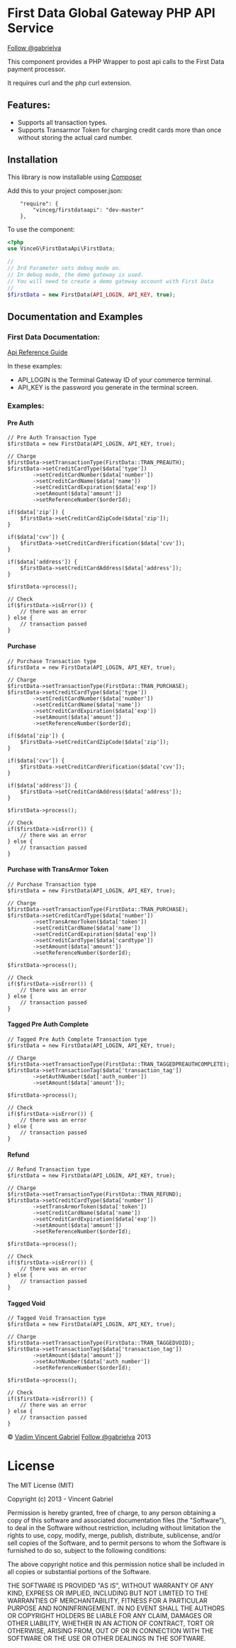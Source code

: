 First Data Global Gateway PHP API Service
==================

<a href='https://twitter.com/gabrielva' target='_blank'>Follow @gabrielva</a>

This component provides a PHP Wrapper to post api calls to the First Data payment processor.

It requires curl and the php curl extension.

## Features:
* Supports all transaction types.
* Supports Transarmor Token for charging credit cards more than once without storing the actual card number. 

## Installation
This library is now installable using <a href='http://getcomposer.org'>Composer</a>

Add this to your project composer.json:

```
	"require": {
        "vinceg/firstdataapi": "dev-master"
	},
```

To use the component:

```php
<?php
use VinceG\FirstDataApi\FirstData;

//
// 3rd Parameter sets debug mode on.  
// In debug mode, the demo gateway is used.  
// You will need to create a demo gateway account with First Data
// 
$firstData = new FirstData(API_LOGIN, API_KEY, true);

```

## Documentation and Examples 
### First Data Documentation:
<a href='https://firstdata.zendesk.com/entries/407571-First-Data-Global-Gateway-e4-Web-Service-API-Reference-Guide'>Api Reference Guide</a>

In these examples:
* API_LOGIN is the Terminal Gateway ID of your commerce terminal.
* API_KEY is the password you generate in the terminal screen.


### Examples:

#### Pre Auth

```
// Pre Auth Transaction Type
$firstData = new FirstData(API_LOGIN, API_KEY, true);

// Charge
$firstData->setTransactionType(FirstData::TRAN_PREAUTH);
$firstData->setCreditCardType($data['type'])
		->setCreditCardNumber($data['number'])
		->setCreditCardName($data['name'])
		->setCreditCardExpiration($data['exp'])
		->setAmount($data['amount'])
		->setReferenceNumber($orderId);

if($data['zip']) {
	$firstData->setCreditCardZipCode($data['zip']);
}

if($data['cvv']) {
	$firstData->setCreditCardVerification($data['cvv']);
}

if($data['address']) {
	$firstData->setCreditCardAddress($data['address']);
}

$firstData->process();

// Check
if($firstData->isError()) {
	// there was an error
} else {
	// transaction passed
}
```

#### Purchase

```
// Purchase Transaction type
$firstData = new FirstData(API_LOGIN, API_KEY, true);

// Charge
$firstData->setTransactionType(FirstData::TRAN_PURCHASE);
$firstData->setCreditCardType($data['type'])
		->setCreditCardNumber($data['number'])
		->setCreditCardName($data['name'])
		->setCreditCardExpiration($data['exp'])
		->setAmount($data['amount'])
		->setReferenceNumber($orderId);

if($data['zip']) {
	$firstData->setCreditCardZipCode($data['zip']);
}

if($data['cvv']) {
	$firstData->setCreditCardVerification($data['cvv']);
}

if($data['address']) {
	$firstData->setCreditCardAddress($data['address']);
}

$firstData->process();

// Check
if($firstData->isError()) {
	// there was an error
} else {
	// transaction passed
}
```

#### Purchase with TransArmor Token

```
// Purchase Transaction type
$firstData = new FirstData(API_LOGIN, API_KEY, true);

// Charge
$firstData->setTransactionType(FirstData::TRAN_PURCHASE);
$firstData->setCreditCardType($data['number'])
		->setTransArmorToken($data['token'])
		->setCreditCardName($data['name'])
		->setCreditCardExpiration($data['exp'])
		->setCreditCardType($data['cardtype'])
		->setAmount($data['amount'])
		->setReferenceNumber($orderId);

$firstData->process();

// Check
if($firstData->isError()) {
	// there was an error
} else {
	// transaction passed
}
```

#### Tagged Pre Auth Complete

```
// Tagged Pre Auth Complete Transaction type
$firstData = new FirstData(API_LOGIN, API_KEY, true);

// Charge
$firstData->setTransactionType(FirstData::TRAN_TAGGEDPREAUTHCOMPLETE);
$firstData->setTransactionTag($data['transaction_tag'])
		->setAuthNumber($dat['auth_number'])
		->setAmount($data['amount']);

$firstData->process();

// Check
if($firstData->isError()) {
	// there was an error
} else {
	// transaction passed
}
```

#### Refund

```
// Refund Transaction type
$firstData = new FirstData(API_LOGIN, API_KEY, true);

// Charge
$firstData->setTransactionType(FirstData::TRAN_REFUND);
$firstData->setCreditCardType($data['number'])
		->setTransArmorToken($data['token'])
		->setCreditCardName($data['name'])
		->setCreditCardExpiration($data['exp'])
		->setAmount($data['amount'])
		->setReferenceNumber($orderId);

$firstData->process();

// Check
if($firstData->isError()) {
	// there was an error
} else {
	// transaction passed
}
```

#### Tagged Void

```
// Tagged Void Transaction type
$firstData = new FirstData(API_LOGIN, API_KEY, true);

// Charge
$firstData->setTransactionType(FirstData::TRAN_TAGGEDVOID);
$firstData->setTransactionTag($data['transaction_tag'])
		->setAmount($data['amount'])
		->setAuthNumber($data['auth_number'])
		->setReferenceNumber($orderId);

$firstData->process();

// Check
if($firstData->isError()) {
	// there was an error
} else {
	// transaction passed
}
```

<p>&copy; <a href='http://vadimg.com' target="_blank">Vadim Vincent Gabriel</a> <a href='https://twitter.com/gabrielva' target='_blank'>Follow @gabrielva</a> 2013</p>

License
===============
The MIT License (MIT)

Copyright (c) 2013 - Vincent Gabriel

Permission is hereby granted, free of charge, to any person obtaining a copy
of this software and associated documentation files (the "Software"), to deal
in the Software without restriction, including without limitation the rights
to use, copy, modify, merge, publish, distribute, sublicense, and/or sell
copies of the Software, and to permit persons to whom the Software is
furnished to do so, subject to the following conditions:

The above copyright notice and this permission notice shall be included in
all copies or substantial portions of the Software.

THE SOFTWARE IS PROVIDED "AS IS", WITHOUT WARRANTY OF ANY KIND, EXPRESS OR
IMPLIED, INCLUDING BUT NOT LIMITED TO THE WARRANTIES OF MERCHANTABILITY,
FITNESS FOR A PARTICULAR PURPOSE AND NONINFRINGEMENT. IN NO EVENT SHALL THE
AUTHORS OR COPYRIGHT HOLDERS BE LIABLE FOR ANY CLAIM, DAMAGES OR OTHER
LIABILITY, WHETHER IN AN ACTION OF CONTRACT, TORT OR OTHERWISE, ARISING FROM,
OUT OF OR IN CONNECTION WITH THE SOFTWARE OR THE USE OR OTHER DEALINGS IN
THE SOFTWARE.
